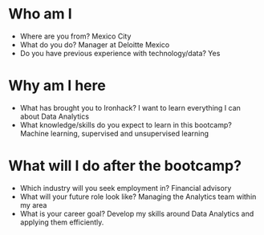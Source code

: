 # Who am I

* Where are you from? Mexico City
* What do you do? Manager at Deloitte Mexico
* Do you have previous experience with technology/data? Yes

# Why am I here

* What has brought you to Ironhack? I want to learn everything I can about Data Analytics
* What knowledge/skills do you expect to learn in this bootcamp? Machine learning, supervised and unsupervised learning

# What will I do after the bootcamp?

* Which industry will you seek employment in? Financial advisory
* What will your future role look like? Managing the Analytics team within my area
* What is your career goal? Develop my skills around Data Analytics and applying them efficiently.
